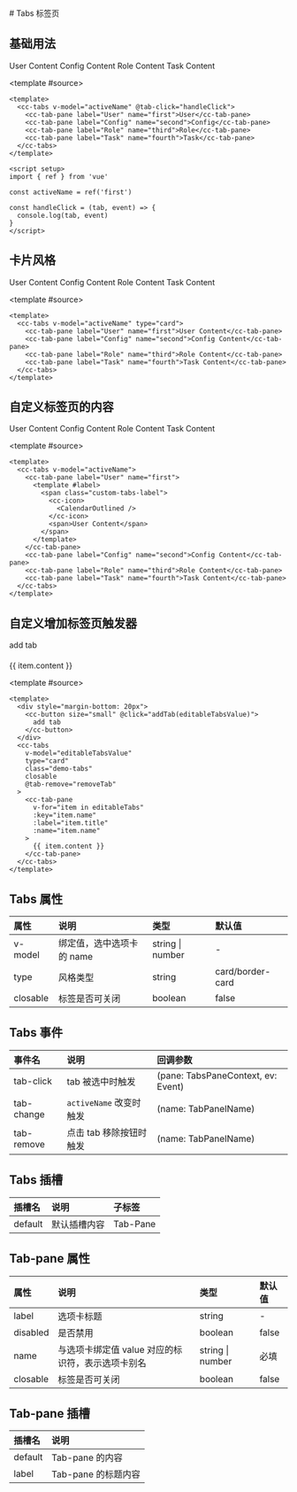 <ClientOnly>
# Tabs 标签页

<script setup>
  import { ref, defineAsyncComponent } from 'vue'
  import { CalendarOutlined } from '@vicons/antd'

  const CcTabs = defineAsyncComponent(() => import('cc-ui-plus/dist/tabs'))
  const CcTabPane = defineAsyncComponent(() => import('cc-ui-plus/dist/tabs'))
  const CcIcon = defineAsyncComponent(() => import('cc-ui-plus/dist/icon'))
  const CcButton = defineAsyncComponent(() => import('cc-ui-plus/dist/button'))

  const activeName = ref('first')

  const handleClick = (tab, event) => {
    console.log(tab, event)
  }

  let tabIndex = 2
  const editableTabsValue = ref('2')
  const editableTabs = ref([
    {
      title: 'Tab 1',
      name: '1',
      content: 'Tab 1 content',
    },
    {
      title: 'Tab 2',
      name: '2',
      content: 'Tab 2 content',
    },
  ])

  const addTab = (targetName) => {
    const newTabName = `${++tabIndex}`
    editableTabs.value.push({
      title: `New Tab`,
      name: newTabName,
      content: 'New Tab content',
    })
    editableTabsValue.value = newTabName
  }
  const removeTab = (targetName) => {
    const tabs = editableTabs.value
    let activeName = editableTabsValue.value
    if (activeName === targetName) {
      tabs.forEach((tab, index) => {
        if (tab.name === targetName) {
          const nextTab = tabs[index + 1] || tabs[index - 1]
          if (nextTab) {
            activeName = nextTab.name
          }
        }
      })
    }

  editableTabsValue.value = activeName
  editableTabs.value = tabs.filter((tab) => tab.name !== targetName)
  console.log(editableTabs.value)
}
</script>

## 基础用法

<style>
  .custom-tabs-label span {
    vertical-align: middle;
    margin-left: 4px;
}
</style>

<demo>
 <cc-tabs v-model="activeName" @tab-click="handleClick">
   <cc-tab-pane label="User" name="first">User Content</cc-tab-pane>
    <cc-tab-pane label="Config" name="second">Config Content</cc-tab-pane>
    <cc-tab-pane label="Role" name="third">Role Content</cc-tab-pane>
    <cc-tab-pane label="Task" name="fourth">Task Content</cc-tab-pane>
 </cc-tabs>

<template #source>

```vue
<template>
  <cc-tabs v-model="activeName" @tab-click="handleClick">
    <cc-tab-pane label="User" name="first">User</cc-tab-pane>
    <cc-tab-pane label="Config" name="second">Config</cc-tab-pane>
    <cc-tab-pane label="Role" name="third">Role</cc-tab-pane>
    <cc-tab-pane label="Task" name="fourth">Task</cc-tab-pane>
  </cc-tabs>
</template>

<script setup>
import { ref } from 'vue'

const activeName = ref('first')

const handleClick = (tab, event) => {
  console.log(tab, event)
}
</script>
```

 </template>
</demo>

## 卡片风格

<demo>
 <cc-tabs v-model="activeName" type="card">
   <cc-tab-pane label="User" name="first">User Content</cc-tab-pane>
    <cc-tab-pane label="Config" name="second">Config Content</cc-tab-pane>
    <cc-tab-pane label="Role" name="third">Role Content</cc-tab-pane>
    <cc-tab-pane label="Task" name="fourth">Task Content</cc-tab-pane>
 </cc-tabs>

<template #source>

```vue
<template>
  <cc-tabs v-model="activeName" type="card">
    <cc-tab-pane label="User" name="first">User Content</cc-tab-pane>
    <cc-tab-pane label="Config" name="second">Config Content</cc-tab-pane>
    <cc-tab-pane label="Role" name="third">Role Content</cc-tab-pane>
    <cc-tab-pane label="Task" name="fourth">Task Content</cc-tab-pane>
  </cc-tabs>
</template>
```

 </template>
</demo>

## 自定义标签页的内容

<demo>
 <cc-tabs v-model="activeName">
    <cc-tab-pane label="User" name="first">
      <template #label>
        <span class="custom-tabs-label">
          <cc-icon>
            <CalendarOutlined />
          </cc-icon>
          <span>User Content</span>
        </span>
      </template>
      User Content
    </cc-tab-pane>
    <cc-tab-pane label="Config" name="second">Config Content</cc-tab-pane>
    <cc-tab-pane label="Role" name="third">Role Content</cc-tab-pane>
    <cc-tab-pane label="Task" name="fourth">Task Content</cc-tab-pane>
 </cc-tabs>

<template #source>

```vue
<template>
  <cc-tabs v-model="activeName">
    <cc-tab-pane label="User" name="first">
      <template #label>
        <span class="custom-tabs-label">
          <cc-icon>
            <CalendarOutlined />
          </cc-icon>
          <span>User Content</span>
        </span>
      </template>
    </cc-tab-pane>
    <cc-tab-pane label="Config" name="second">Config Content</cc-tab-pane>
    <cc-tab-pane label="Role" name="third">Role Content</cc-tab-pane>
    <cc-tab-pane label="Task" name="fourth">Task Content</cc-tab-pane>
  </cc-tabs>
</template>
```

 </template>
</demo>

## 自定义增加标签页触发器

<demo>
  <div style="margin-bottom: 20px">
    <cc-button size="small" @click="addTab(editableTabsValue)">
      add tab
    </cc-button>
  </div>
  <cc-tabs
    v-model="editableTabsValue"
    type="card"
    class="demo-tabs"
    closable
    @tab-remove="removeTab"
  >
    <cc-tab-pane
      v-for="item in editableTabs"
      :key="item.name"
      :label="item.title"
      :name="item.name"
    >
      {{ item.content }}
    </cc-tab-pane>
  </cc-tabs>

<template #source>

```vue
<template>
  <div style="margin-bottom: 20px">
    <cc-button size="small" @click="addTab(editableTabsValue)">
      add tab
    </cc-button>
  </div>
  <cc-tabs
    v-model="editableTabsValue"
    type="card"
    class="demo-tabs"
    closable
    @tab-remove="removeTab"
  >
    <cc-tab-pane
      v-for="item in editableTabs"
      :key="item.name"
      :label="item.title"
      :name="item.name"
    >
      {{ item.content }}
    </cc-tab-pane>
  </cc-tabs>
</template>
```

</template>
</demo>

## Tabs 属性

| 属性     | 说明                      | 类型             | 默认值           |
| :------- | :------------------------ | :--------------- | :--------------- |
| v-model  | 绑定值，选中选项卡的 name | string \| number | -                |
| type     | 风格类型                  | string           | card/border-card |
| closable | 标签是否可关闭            | boolean          | false            |

## Tabs 事件

| 事件名     | 说明                    | 回调参数                           |
| :--------- | :---------------------- | :--------------------------------- |
| tab-click  | tab 被选中时触发        | (pane: TabsPaneContext, ev: Event) |
| tab-change | `activeName` 改变时触发 | (name: TabPanelName)               |
| tab-remove | 点击 tab 移除按钮时触发 | (name: TabPanelName)               |

## Tabs 插槽

| 插槽名  | 说明         | 子标签   |
| :------ | :----------- | :------- |
| default | 默认插槽内容 | Tab-Pane |

## Tab-pane 属性

| 属性     | 说明                                              | 类型             | 默认值 |
| :------- | :------------------------------------------------ | :--------------- | :----- |
| label    | 选项卡标题                                        | string           | -      |
| disabled | 是否禁用                                          | boolean          | false  |
| name     | 与选项卡绑定值 value 对应的标识符，表示选项卡别名 | string \| number | 必填   |
| closable | 标签是否可关闭                                    | boolean          | false  |

## Tab-pane 插槽

| 插槽名  | 说明                |
| :------ | :------------------ |
| default | Tab-pane 的内容     |
| label   | Tab-pane 的标题内容 |

</ClientOnly>

